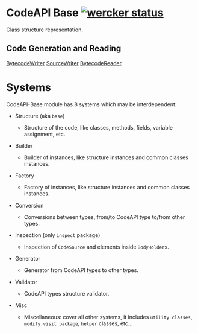 # CodeAPI Base [![wercker status](https://app.wercker.com/status/5bb68f1c497f4e1cf3ff362874395e6f/s/master "wercker status")](https://app.wercker.com/project/byKey/5bb68f1c497f4e1cf3ff362874395e6f)

Class structure representation.

## Code Generation and Reading

[BytecodeWriter](https://github.com/JonathanxD/CodeAPI-BytecodeWriter)
[SourceWriter](https://github.com/JonathanxD/CodeAPI-SourceWriter)
[BytecodeReader](https://github.com/JonathanxD/CodeAPI-BytecodeReader)


# Systems

CodeAPI-Base module has 8 systems which may be interdependent:

- Structure (aka `base`)
  - Structure of the code, like classes, methods, fields, variable assignment, etc.
 
- Builder
  - Builder of instances, like structure instances and common classes instances.
  
- Factory
  - Factory of instances, like structure instances and common classes instances.
  
- Conversion
  - Conversions between types, from/to CodeAPI type to/from other types.
  
- Inspection (only `inspect` package)
  - Inspection of `CodeSource` and elements inside `BodyHolder`s.
  
- Generator
  - Generator from CodeAPI types to other types.
  
- Validator
  - CodeAPI types structure validator.
  
- Misc
  - Miscellaneous: cover all other systems, it includes `utility classes`, `modify.visit package`, `helper` classes, etc...